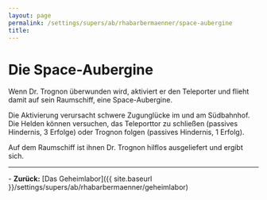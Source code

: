 ```yaml
---
layout: page
permalink: /settings/supers/ab/rhabarbermaenner/space-aubergine
title: 
---
```


# Die Space-Aubergine

Wenn Dr. Trognon überwunden wird, aktiviert er den Teleporter und flieht damit auf sein Raumschiff, eine Space-Aubergine.

Die Aktivierung verursacht schwere Zugunglücke im und am Südbahnhof. Die Helden können versuchen, das Teleporttor zu schließen (passives Hindernis, 3 Erfolge) oder Trognon folgen (passives Hindernis, 1 Erfolg).

Auf dem Raumschiff ist ihnen Dr. Trognon hilflos ausgeliefert und ergibt sich.


<hr/>
- <strong>Zurück:</strong> [Das Geheimlabor]({{ site.baseurl }}/settings/supers/ab/rhabarbermaenner/geheimlabor)

